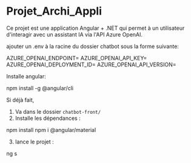 # Projet_Archi_Appli

Ce projet est une application Angular + .NET qui permet à un utilisateur d'interagir avec un assistant IA via l'API Azure OpenAI.

ajouter un .env à la racine du dossier chatbot sous la forme suivante:

AZURE_OPENAI_ENDPOINT=
AZURE_OPENAI_API_KEY=
AZURE_OPENAI_DEPLOYMENT_ID=
AZURE_OPENAI_API_VERSION=

Installe angular:

npm install -g @angular/cli

Si déjà fait, 
1. Va dans le dossier `chatbot-front/`
2. Installe les dépendances :

npm install
npm i @angular/material 

3. lance le projet :

ng s

